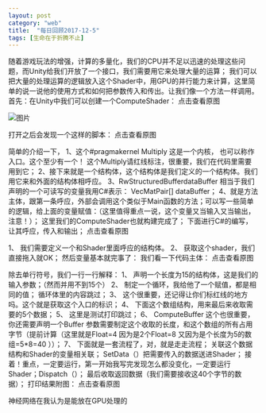 ```yaml
---
layout: post
category: "web"
title:  "每日回顾2017-12-5"
tags: [生命在于折腾不止]
---
```


随着游戏玩法的增强，计算的多量化，我们的CPU并不足以迅速的处理这些问题，而Unity给我们开放了一个接口，我们需要用它来处理大量的运算； 
我们可以把大量的处理运算的逻辑放入这个Shader中，用GPU的并行能力来计算，这里简单的说一说他的使用方式和如何把参数传入和传出。让我们像一个方法一样调用。 
首先：在Unity中我们可以创建一个ComputeShader：
点击查看原图

![图片](https://mrxin321.github.io/img/222222.jpg)

打开之后会发现一个这样的脚本：
点击查看原图

简单的介绍一下， 
1、这个#pragmakernel  Multiply 这是一个内核， 也可以称作入口。这个至少有一个！ 
这个Multiply请红线标注，很重要，我们在代码里需要用到它； 
2、接下来就是一个结构体，这个结构体是我们定义的一个结构体。我们用它来和外面的结构体相呼应。 
3、RwStructuredBuffer<VecMatpair>dataBuffer  相当于我们声明的一个可读写的变量我用C#表示：   VecMatPair[] dataBuffer； 
4、就是方法主体，跟第一条呼应，外部会调用这个类似于Main函数的方法；可以写一些简单的逻辑，给上面的变量赋值：（这里值得重点一说，这个变量又当输入又当输出，注意！）； 
这里我们的ComputeShader也就构建完成了； 
下面进行C#的编写，让其呼应，传入和输出；
点击查看原图

1、  我们需要定义一个和Shader里面呼应的结构体。 
2、  获取这个shader，我们直接拖入就OK； 
然后变量基本就完事了： 
我们看一下代码主体：
点击查看原图

除去单行符号，我们一行一行解释： 
1、  声明一个长度为15的结构体，这是我们的输入参数；（然而并用不到15个） 
2、  制定一个循环，我给他了一个赋值，都是相同的值； 
循环体里的内容跳过； 
3、  这个很重要，还记得让你们标红线的地方吗。这个就是获取这个入口的标识； 
4、  下面这个数组结构，用来最后来收取需要的5个数据； 
5、  这里是测试打印跳过； 
6、  ComputeBuffer 这个也很重要，你还需要声明一个Buffer 参数需要制定这个收取的长度，和这个数组的所有占用字节（提前计算（这里就是Float=4 因为是2个Float=8 又因为是个长度为5的数组=5*8=40 ））； 
7、  下面就是一套流程了，对，就是走走流程； 
关联这个数据结构和Shader的变量相关联； 
SetData（）把需要传入的数据送进Shader； 
接着！重点，一定要运行，第一开始我写完发现怎么都没变化，一定要运行Shader；Dispatch（）； 
最后收取返回数据（我们需要接收这40个字节的数据）； 
打印结果附图：
 点击查看原图

神经网络在我认为是能放在GPU处理的 